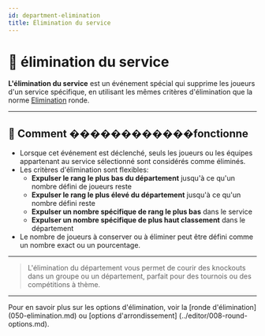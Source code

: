 ```yaml
---
id: department-elimination
title: Élimination du service
---
```


# 🏢 élimination du service

**L'élimination du service** est un événement spécial qui supprime les joueurs d'un service spécifique, en utilisant les mêmes critères d'élimination que la norme [Elimination](050-elimination.md) ronde.

---

## 📝 Comment ������������fonctionne

- Lorsque cet événement est déclenché, seuls les joueurs ou les équipes appartenant au service sélectionné sont considérés comme éliminés.
- Les critères d'élimination sont flexibles:
    - **Expulser le rang le plus bas du département** jusqu'à ce qu'un nombre défini de joueurs reste
    - **Expulser le rang le plus élevé du département** jusqu'à ce qu'un nombre défini reste
    - **Expulser un nombre spécifique de rang le plus bas** dans le service
    - **Expulser un nombre spécifique de plus haut classement** dans le département
- Le nombre de joueurs à conserver ou à éliminer peut être défini comme un nombre exact ou un pourcentage.

---

> L'élimination du département vous permet de courir des knockouts dans un groupe ou un département, parfait pour des tournois ou des compétitions à thème.

---

Pour en savoir plus sur les options d'élimination, voir la [ronde d'élimination] (050-elimination.md) ou [options d'arrondissement] (../editor/008-round-options.md).
